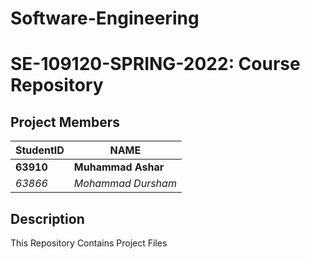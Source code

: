 # Software-Engineering
# SE-109120-SPRING-2022: Course Repository ##
## Project Members ##
StudentID   |   NAME
----------------------|-------------------------
**63910**   |   **Muhammad Ashar**
*63866*   |   *Mohammad Dursham*


## Description ##
This Repository Contains Project Files
